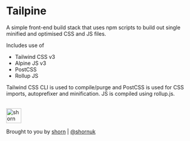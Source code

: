 # Tailpine

A simple front-end build stack that uses npm scripts to build out single minified and optimised CSS and JS files.

Includes use of 

- Tailwind CSS v3
- Alpine JS v3
- PostCSS 
- Rollup JS

Tailwind CSS CLI is used to compile/purge and PostCSS is used for CSS imports, autoprefixer and minification.
JS is compiled using rollup.js.

<br>

<a style="display: block;" href="https://shorn.co.uk" target="_blank">
	<img width="40px" src="https://shorn.co.uk/img/shorn-icon.png" alt="shorn">
</a>

Brought to you by [shorn](https://shorn.co.uk) | [@shornuk](https://twitter.com/shornuk)
